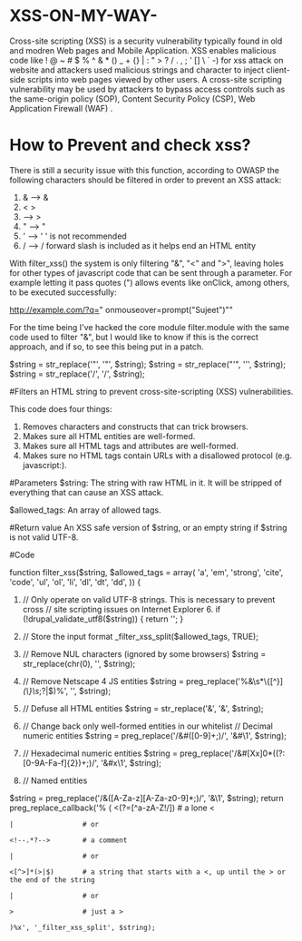 # XSS-ON-MY-WAY-
Cross-site scripting (XSS) is a security vulnerability typically found in old and modren Web pages and Mobile Application. XSS enables malicious code like ! @ ~ # $ % ^ & * () _ + {} | : " > ? / . , ; ' [] \ ` -)  for xss attack on website and attackers used malicious strings and character to inject client-side scripts into web pages viewed by other users. A cross-site scripting vulnerability may be used by attackers to bypass access controls such as the same-origin policy (SOP), Content Security Policy (CSP), Web Application Firewall (WAF) .

# How to Prevent and check xss?
There is still a security issue with this function, according to OWASP the following characters should be filtered in order to prevent an XSS attack:


 1.  & --> &
 2.  < > 
 3.  --> >
 4.  " --> "
 5.  ' --> '     ' is not recommended
 6.  / --> /     forward slash is included as it helps end an HTML entity 
 
 
 With filter_xss() the system is only filtering "&", "<" and ">", leaving holes for other types of javascript code that can be sent through a parameter. For example letting it pass quotes (") allows events like onClick, among others, to be executed successfully:


http://example.com/?q=" onmouseover=prompt("Sujeet")""


For the time being I've hacked the core module filter.module with the same code used to filter "&", but I would like to know if this is the correct approach, and if so, to see this being put in a patch.

 $string = str_replace('"', '"', $string); 
 $string = str_replace("'", ''', $string);
 $string = str_replace('/', '/', $string); 
 
 
#Filters an HTML string to prevent cross-site-scripting (XSS) vulnerabilities.
 
This code does four things:

1. Removes characters and constructs that can trick browsers.
2. Makes sure all HTML entities are well-formed.
3. Makes sure all HTML tags and attributes are well-formed.
4. Makes sure no HTML tags contain URLs with a disallowed protocol (e.g. javascript:).


#Parameters
$string: The string with raw HTML in it. It will be stripped of everything that can cause an XSS attack.

$allowed_tags: An array of allowed tags.

#Return value
An XSS safe version of $string, or an empty string if $string is not valid UTF-8.


#Code

function filter_xss($string, $allowed_tags = array(
  'a',
  'em',
  'strong',
  'cite',
  'code',
  'ul',
  'ol',
  'li',
  'dl',
  'dt',
  'dd',
)) {


1.   // Only operate on valid UTF-8 strings. This is necessary to prevent cross
  // site scripting issues on Internet Explorer 6.
  if (!drupal_validate_utf8($string)) {
    return '';
  }


2.  // Store the input format
  _filter_xss_split($allowed_tags, TRUE);


3.  // Remove NUL characters (ignored by some browsers)
  $string = str_replace(chr(0), '', $string);


4.  // Remove Netscape 4 JS entities
  $string = preg_replace('%&\\s*\\{[^}]*(\\}\\s*;?|$)%', '', $string);


5.  // Defuse all HTML entities
  $string = str_replace('&', '&amp;', $string);


6.  // Change back only well-formed entities in our whitelist
  // Decimal numeric entities
  $string = preg_replace('/&amp;#([0-9]+;)/', '&#\\1', $string);


7.  // Hexadecimal numeric entities
  $string = preg_replace('/&amp;#[Xx]0*((?:[0-9A-Fa-f]{2})+;)/', '&#x\\1', $string);


 8. // Named entities
 
 
  $string = preg_replace('/&amp;([A-Za-z][A-Za-z0-9]*;)/', '&\\1', $string);
  return preg_replace_callback('%
    (
    <(?=[^a-zA-Z!/])  # a lone <
    
    |                 # or
    
    <!--.*?-->        # a comment
    
    |                 # or
    
    <[^>]*(>|$)       # a string that starts with a <, up until the > or the end of the string
    
    |                 # or
    
    >                 # just a >
    
    )%x', '_filter_xss_split', $string);
